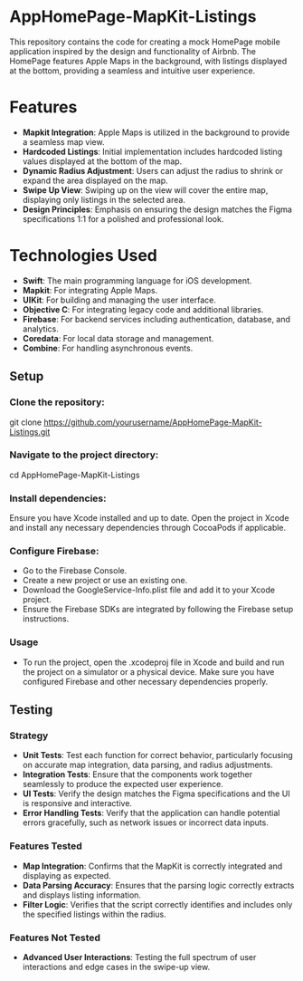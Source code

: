 # AppHomePage-MapKit-Listings
This repository contains the code for creating a mock HomePage mobile application inspired by the design and functionality of Airbnb. The HomePage features Apple Maps in the background, with listings displayed at the bottom, providing a seamless and intuitive user experience.

# Features
- **Mapkit Integration**: Apple Maps is utilized in the background to provide a seamless map view.
- **Hardcoded Listings**: Initial implementation includes hardcoded listing values displayed at the bottom of the map.
- **Dynamic Radius Adjustment**: Users can adjust the radius to shrink or expand the area displayed on the map.
- **Swipe Up View**: Swiping up on the view will cover the entire map, displaying only listings in the selected area.
- **Design Principles**: Emphasis on ensuring the design matches the Figma specifications 1:1 for a polished and professional look.

# Technologies Used
- **Swift**: The main programming language for iOS development.
- **Mapkit**: For integrating Apple Maps.
- **UIKit**: For building and managing the user interface.
- **Objective C**: For integrating legacy code and additional libraries.
- **Firebase**: For backend services including authentication, database, and analytics.
- **Coredata**: For local data storage and management.
- **Combine**: For handling asynchronous events.

## Setup

### Clone the repository:

git clone https://github.com/yourusername/AppHomePage-MapKit-Listings.git

### Navigate to the project directory:
cd AppHomePage-MapKit-Listings

### Install dependencies:
Ensure you have Xcode installed and up to date. Open the project in Xcode and install any necessary dependencies through CocoaPods if applicable.

### Configure Firebase:
- Go to the Firebase Console.
- Create a new project or use an existing one.
- Download the GoogleService-Info.plist file and add it to your Xcode project.
- Ensure the Firebase SDKs are integrated by following the Firebase setup instructions.

### Usage
- To run the project, open the .xcodeproj file in Xcode and build and run the project on a simulator or a physical device. Make sure you have configured Firebase and other necessary dependencies properly.

## Testing

### Strategy
- **Unit Tests**: Test each function for correct behavior, particularly focusing on accurate map integration, data parsing, and radius adjustments.
- **Integration Tests**: Ensure that the components work together seamlessly to produce the expected user experience.
- **UI Tests**: Verify the design matches the Figma specifications and the UI is responsive and interactive.
- **Error Handling Tests**: Verify that the application can handle potential errors gracefully, such as network issues or incorrect data inputs.

### Features Tested
- **Map Integration**: Confirms that the MapKit is correctly integrated and displaying as expected.
- **Data Parsing Accuracy**: Ensures that the parsing logic correctly extracts and displays listing information.
- **Filter Logic**: Verifies that the script correctly identifies and includes only the specified listings within the radius.

### Features Not Tested
- **Advanced User Interactions**: Testing the full spectrum of user interactions and edge cases in the swipe-up view.

